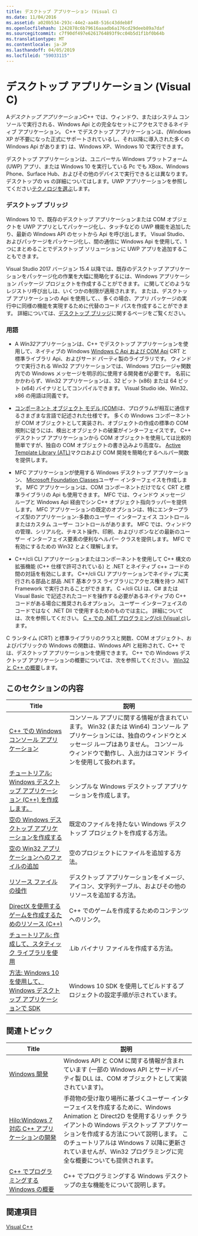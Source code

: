 ```yaml
---
title: デスクトップ アプリケーション (Visual C)
ms.date: 11/04/2016
ms.assetid: a020b534-293c-44e2-aa48-516c43ddeb8f
ms.openlocfilehash: 1242878c6b79616aaadb6a176cd29deeb89a7daf
ms.sourcegitcommit: c7f90df497e6261764893f9cc04b5d1f1bf0b64b
ms.translationtype: MT
ms.contentlocale: ja-JP
ms.lasthandoff: 04/05/2019
ms.locfileid: "59033115"
---
```

# <a name="desktop-applications-visual-c"></a>デスクトップ アプリケーション (Visual C)

A*デスクトップ アプリケーション*C++ では、ウィンドウ、またはシステム コンソールで実行される、Windows Api との完全なセットにアクセスできるネイティブ アプリケーション。 C++ でデスクトップ アプリケーションは、(Windows XP が不要になった正式にサポートされているし、それ以降に導入された多くの Windows Api があります) は、Windows XP、Windows 10 で実行できます。

デスクトップ アプリケーションは、ユニバーサル Windows プラットフォーム (UWP) アプリ、または Windows 10 を実行している Pc でも XBox、Windows Phone、Surface Hub、およびその他のデバイスで実行できるとは異なります。 デスクトップの vs の詳細についてはします。UWP アプリケーションを参照してください[テクノロジを選ぶ](/windows/desktop/choose-your-technology)します。

### <a name="desktop-bridge"></a>デスクトップ ブリッジ

Windows 10 で、既存のデスクトップ アプリケーションまたは COM オブジェクトを UWP アプリとしてパッケージ化し、タッチなどの UWP 機能を追加したり、最新の Windows API のセットから Api を呼び出します。 Visual Studio、およびパッケージをパッケージ化し、間の通信に Windows Api を使用して、1 つにまとめることでデスクトップ ソリューションに UWP アプリを追加することもできます。

Visual Studio 2017 バージョン 15.4 以降では、既存のデスクトップ アプリケーションをパッケージ化の作業を大幅に簡略化するには、Windows アプリケーション パッケージ プロジェクトを作成することができます。 に関してどのようなレジストリ呼び出しは、いくつかの制限が適用されます。 または、デスクトップ アプリケーションの Api を使用して、、多くの場合、アプリ パッケージの実行中に同様の機能を実現するために代替のコード パスを作成することができます。 詳細については、[デスクトップ ブリッジ](/windows-uwp/porting/desktop-to-uwp-root)に関するページをご覧ください。

### <a name="terminology"></a>用語

- A *Win32*アプリケーションは、C++ でデスクトップ アプリケーションを使用して、ネイティブの Windows [Windows C Api および COM Api](/windows/desktop/apiindex/windows-api-list) CRT と標準ライブラリ Api、およびサード パーティ製のライブラリです。 ウィンドウで実行される Win32 アプリケーションでは、Windows プロシージャ関数内での Windows メッセージを明示的に使用する開発者が必要です。 名前にかかわらず、Win32 アプリケーションは、32 ビット (x86) または 64 ビット (x64) バイナリとしてコンパイルできます。 Visual Studio ide、Win32、x86 の用語は同義です。

- [コンポーネント オブジェクト モデル (COM)](/windows/desktop/com/the-component-object-model)は、プログラムが相互に通信するさまざまな言語で記述された仕様です。 多くの Windows コンポーネントが COM オブジェクトとして実装され、オブジェクトの作成の標準の COM 規則に従うには、検出とオブジェクトの破棄がインターフェイスです。  C++ デスクトップ アプリケーションから COM オブジェクトを使用しては比較的簡単ですが、独自の COM オブジェクトの書き込みより高度な。 [Active Template Library (ATL)](../atl/atl-com-desktop-components.md)マクロおよび COM 開発を簡略化するヘルパー関数を提供します。

- MFC アプリケーションが使用する Windows デスクトップ アプリケーション、 [Microsoft Foundation Classes](../mfc/mfc-desktop-applications.md)ユーザー インターフェイスを作成します。 MFC アプリケーションは、COM コンポーネントだけでなく CRT と標準ライブラリの Api も使用できます。 MFC では、ウィンドウ メッセージ ループと Windows Api 経由でシン C++ オブジェクト指向ラッパーを提供します。 MFC アプリケーションの既定のオプションは、特にエンタープライズ型のアプリケーション-多数のユーザー インターフェイス コントロールまたはカスタム ユーザー コントロールがあります。 MFC では、ウィンドウの管理、シリアル化、テキスト操作、印刷、およびリボンなどの最新のユーザー インターフェイス要素の便利なヘルパー クラスを提供します。 MFC で有効にするための Win32 とよく理解します。

- C++/cli CLI アプリケーションまたはコンポーネントを使用して C++ 構文の拡張機能 (C++ 仕様で許可されている) と .NET とネイティブ c++ コードの間の対話を有効にします。  C++/cli CLI アプリケーションでネイティブに実行される部品と部品 .NET 基本クラス ライブラリにアクセス権を持つ .NET Framework で実行されることができます。 C +/cli CLI は、C# または Visual Basic で記述されたコードを操作する必要があるネイティブの C++ コードがある場合に推奨されるオプション。 ユーザー インターフェイスのコードではなく .NET Dll で使用するためのものでは主に。 詳細については、次を参照してください。 [C + での .NET プログラミング/cli (Visual c)](../dotnet/dotnet-programming-with-cpp-cli-visual-cpp.md)します。

C ランタイム (CRT) と標準ライブラリのクラスと関数、COM オブジェクト、およびパブリックの Windows の関数は、Windows API と総称されて、C++ では、デスクトップ アプリケーションを使用できます。 C++ での Windows デスクトップ アプリケーションの概要については、次を参照してください。 [Win32 と C++ の概要](/windows/desktop/LearnWin32/learn-to-program-for-windows)します。

## <a name="in-this-section"></a>このセクションの内容

|Title|説明|
|-----------|-----------------|
|[C++ での Windows コンソール アプリケーション](console-applications-in-visual-cpp.md)|コンソール アプリに関する情報が含まれています。 Win32 (または Win64) コンソール アプリケーションには、独自のウィンドウとメッセージ ループはありません。 コンソール ウィンドウで動作し、入出力はコマンド ラインを使用して扱われます。|
|[チュートリアル: Windows デスクトップ アプリケーション (C++) を作成します。](walkthrough-creating-windows-desktop-applications-cpp.md)|シンプルな Windows デスクトップ アプリケーションを作成します。|
|[空の Windows デスクトップ アプリケーションを作成する](creating-an-empty-windows-desktop-application.md)|既定のファイルを持たない Windows デスクトップ プロジェクトを作成する方法。|
|[空の Win32 アプリケーションへのファイルの追加](adding-files-to-an-empty-win32-applications.md)|空のプロジェクトにファイルを追加する方法。|
|[リソース ファイルの操作](working-with-resource-files.md)|デスクトップ アプリケーションをイメージ、アイコン、文字列テーブル、およびその他のリソースを追加する方法。|
|[DirectX を使用するゲームを作成するためのリソース (C++)](resources-for-creating-a-game-using-directx.md)|C++ でのゲームを作成するためのコンテンツへのリンク。|
|[チュートリアル: 作成して、スタティック ライブラリを使用](walkthrough-creating-and-using-a-static-library-cpp.md)|.Lib バイナリ ファイルを作成する方法。|
|[方法: Windows 10 を使用して、Windows デスクトップ アプリケーションで SDK](how-to-use-the-windows-10-sdk-in-a-windows-desktop-application.md)|Windows 10 SDK を使用してビルドするプロジェクトの設定手順が示されています。|

## <a name="related-articles"></a>関連トピック

|Title|説明|
|-----------|-----------------|
|[Windows 開発](/windows/desktop/index)|Windows API と COM に関する情報が含まれています (一部の Windows API とサードパーティ製 DLL は、COM オブジェクトとして実装されています)。|
|[Hilo:Windows 7 対応 C++ アプリケーションの開発](https://msdn.microsoft.com/library/windows/desktop/ff708696.aspx)|手荷物の受け取り場所に基づくユーザー インターフェイスを作成するために、Windows Animation と Direct2D を使用するリッチ クライアントの Windows デスクトップ アプリケーションを作成する方法について説明します。  このチュートリアルは Windows 7 以降に更新されていませんが、Win32 プログラミングに完全な概要についても提供されます。|
|[C++ でプログラミングする Windows の概要](overview-of-windows-programming-in-cpp.md)|C++ でプログラミングする Windows デスクトップの主な機能をについて説明します。|

## <a name="see-also"></a>関連項目

[Visual C++](../overview/visual-cpp-in-visual-studio.md)